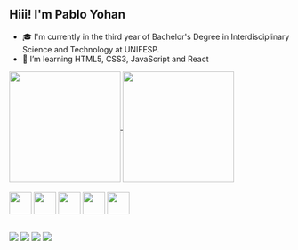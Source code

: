 ## Hiii! I'm Pablo Yohan

- 🎓 I'm currently in the third year of Bachelor's Degree in Interdisciplinary Science and Technology at UNIFESP.
- 🌱 I’m learning HTML5, CSS3, JavaScript and React


<a href="https://github.com/anuraghazra/github-readme-stats">
  <img loading="lazy" height=200 align="center" src="https://github-readme-stats.vercel.app/api?username=PabloYohan&theme=tokyonight" />
</a>
<a href="https://github.com/anuraghazra/convoychat">
  <img loading= "lazy" height=200 align="center" src="https://github-readme-stats.vercel.app/api/top-langs?username=PabloYohan&layout=compact&langs_count=8&card_width=320&theme=tokyonight&show_icons=true" />
</a>

<div style="display: inline_block"><br>
  <img src="https://cdn.jsdelivr.net/gh/devicons/devicon@latest/icons/javascript/javascript-plain.svg" width="40" height="40" />
  <img src="https://cdn.jsdelivr.net/gh/devicons/devicon@latest/icons/typescript/typescript-plain.svg" width="40" height="40" />
  <img src="https://cdn.jsdelivr.net/gh/devicons/devicon@latest/icons/nodejs/nodejs-plain.svg" width="40" height="40" />
  <img src="https://cdn.jsdelivr.net/gh/devicons/devicon@latest/icons/react/react-original.svg" width="40" height="40" />
  <img src="https://cdn.jsdelivr.net/gh/devicons/devicon@latest/icons/nextjs/nextjs-plain.svg" width="40" height="40" />
          
</div>
  
## 
<div> 
  <a href="https://www.instagram.com/pablitoyohan" target="_blank"><img src="https://img.shields.io/badge/-Instagram-%23E4405F?style=for-the-badge&logo=instagram&logoColor=white" target="_blank"></a> 
  <a href = "mailto:pabloyohandias@gamil.com"><img src="https://img.shields.io/badge/Gmail-D14836?style=for-the-badge&logo=gmail&logoColor=white" target="_blank"></a>
  <a href="https://www.linkedin.com/in/pablo-yohan-dos-santos-dias-73586921a/" target="_blank"><img src="https://img.shields.io/badge/-LinkedIn-%230077B5?style=for-the-badge&logo=linkedin&logoColor=white" target="_blank"></a> 
   <a href="mailto:pabloyohansantos@outlook.com" target="_blank"><img src="https://img.shields.io/badge/Microsoft_Outlook-0078D4?style=for-the-badge&logo=microsoft-outlook&logoColor=white" target="_blank"></a>
</div>
